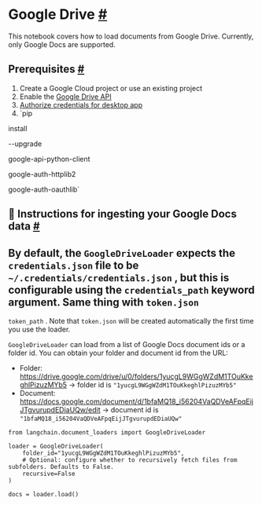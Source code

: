 


 Google Drive
 [#](#google-drive "Permalink to this headline")
===============================================================



 This notebook covers how to load documents from Google Drive. Currently, only Google Docs are supported.
 




 Prerequisites
 [#](#prerequisites "Permalink to this headline")
-----------------------------------------------------------------


1. Create a Google Cloud project or use an existing project
2. Enable the
 [Google Drive API](https://console.cloud.google.com/flows/enableapi?apiid=drive.googleapis.com)
3. [Authorize credentials for desktop app](https://developers.google.com/drive/api/quickstart/python#authorize_credentials_for_a_desktop_application)
4. `pip
 

 install
 

 --upgrade
 

 google-api-python-client
 

 google-auth-httplib2
 

 google-auth-oauthlib`





 🧑 Instructions for ingesting your Google Docs data
 [#](#instructions-for-ingesting-your-google-docs-data "Permalink to this headline")
-----------------------------------------------------------------------------------------------------------------------------------------



 By default, the
 `GoogleDriveLoader`
 expects the
 `credentials.json`
 file to be
 `~/.credentials/credentials.json`
 , but this is configurable using the
 `credentials_path`
 keyword argument. Same thing with
 `token.json`
 -
 `token_path`
 . Note that
 `token.json`
 will be created automatically the first time you use the loader.
 



`GoogleDriveLoader`
 can load from a list of Google Docs document ids or a folder id. You can obtain your folder and document id from the URL:
 


* Folder: https://drive.google.com/drive/u/0/folders/1yucgL9WGgWZdM1TOuKkeghlPizuzMYb5 -> folder id is
 `"1yucgL9WGgWZdM1TOuKkeghlPizuzMYb5"`
* Document: https://docs.google.com/document/d/1bfaMQ18_i56204VaQDVeAFpqEijJTgvurupdEDiaUQw/edit -> document id is
 `"1bfaMQ18_i56204VaQDVeAFpqEijJTgvurupdEDiaUQw"`







```
from langchain.document_loaders import GoogleDriveLoader

```










```
loader = GoogleDriveLoader(
    folder_id="1yucgL9WGgWZdM1TOuKkeghlPizuzMYb5",
    # Optional: configure whether to recursively fetch files from subfolders. Defaults to False.
    recursive=False
)

```










```
docs = loader.load()

```








